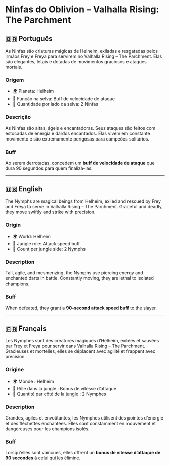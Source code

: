 
# Ninfas do Oblivion – Valhalla Rising: The Parchment

## 🇧🇷 Português

As Ninfas são criaturas mágicas de Helheim, exiladas e resgatadas pelos irmãos Frey e Freya para servirem no Valhalla Rising – The Parchment. Elas são elegantes, letais e dotadas de movimentos graciosos e ataques mortais.

### Origem
- 🌍 Planeta: Helheim
- 💫 Função na selva: Buff de velocidade de ataque
- 🎯 Quantidade por lado da selva: 2 Ninfas

### Descrição
As Ninfas são altas, ágeis e encantadoras. Seus ataques são feitos com estocadas de energia e dardos encantados. Elas vivem em constante movimento e são extremamente perigosas para campeões solitários.

### Buff
Ao serem derrotadas, concedem um **buff de velocidade de ataque** que dura 90 segundos para quem finalizá-las.

---

## 🇺🇸 English

The Nymphs are magical beings from Helheim, exiled and rescued by Frey and Freya to serve in Valhalla Rising – The Parchment. Graceful and deadly, they move swiftly and strike with precision.

### Origin
- 🌍 World: Helheim
- 💫 Jungle role: Attack speed buff
- 🎯 Count per jungle side: 2 Nymphs

### Description
Tall, agile, and mesmerizing, the Nymphs use piercing energy and enchanted darts in battle. Constantly moving, they are lethal to isolated champions.

### Buff
When defeated, they grant a **90-second attack speed buff** to the slayer.

---

## 🇫🇷 Français

Les Nymphes sont des créatures magiques d’Helheim, exilées et sauvées par Frey et Freya pour servir dans Valhalla Rising – The Parchment. Gracieuses et mortelles, elles se déplacent avec agilité et frappent avec précision.

### Origine
- 🌍 Monde : Helheim
- 💫 Rôle dans la jungle : Bonus de vitesse d’attaque
- 🎯 Quantité par côté de la jungle : 2 Nymphes

### Description
Grandes, agiles et envoûtantes, les Nymphes utilisent des pointes d’énergie et des fléchettes enchantées. Elles sont constamment en mouvement et dangereuses pour les champions isolés.

### Buff
Lorsqu’elles sont vaincues, elles offrent un **bonus de vitesse d’attaque de 90 secondes** à celui qui les élimine.
